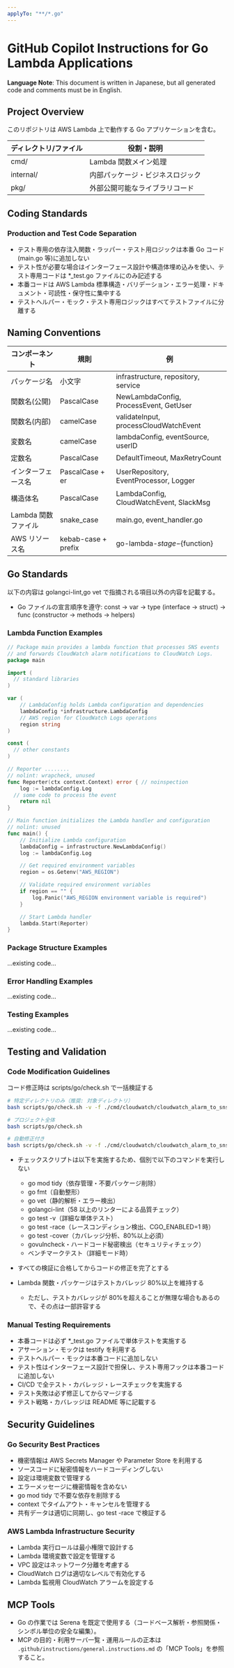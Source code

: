 ```yaml
---
applyTo: "**/*.go"
---
```


<!-- omit in toc -->

# GitHub Copilot Instructions for Go Lambda Applications

**Language Note**: This document is written in Japanese, but all generated code and comments must be in English.

## Project Overview

このリポジトリは AWS Lambda 上で動作する Go アプリケーションを含む。

| ディレクトリ/ファイル | 役割・説明                       |
| --------------------- | -------------------------------- |
| cmd/                  | Lambda 関数メイン処理            |
| internal/             | 内部パッケージ・ビジネスロジック |
| pkg/                  | 外部公開可能なライブラリコード   |

## Coding Standards

### Production and Test Code Separation

- テスト専用の依存注入関数・ラッパー・テスト用ロジックは本番 Go コード(main.go 等)に追加しない
- テスト性が必要な場合はインターフェース設計や構造体埋め込みを使い、テスト専用コードは \*\_test.go ファイルにのみ記述する
- 本番コードは AWS Lambda 標準構造・バリデーション・エラー処理・ドキュメント・可読性・保守性に集中する
- テストヘルパー・モック・テスト専用ロジックはすべてテストファイルに分離する

## Naming Conventions

| コンポーネント      | 規則                | 例                                      |
| ------------------- | ------------------- | --------------------------------------- |
| パッケージ名        | 小文字              | infrastructure, repository, service     |
| 関数名(公開)        | PascalCase          | NewLambdaConfig, ProcessEvent, GetUser  |
| 関数名(内部)        | camelCase           | validateInput, processCloudWatchEvent   |
| 変数名              | camelCase           | lambdaConfig, eventSource, userID       |
| 定数名              | PascalCase          | DefaultTimeout, MaxRetryCount           |
| インターフェース名  | PascalCase + er     | UserRepository, EventProcessor, Logger  |
| 構造体名            | PascalCase          | LambdaConfig, CloudWatchEvent, SlackMsg |
| Lambda 関数ファイル | snake_case          | main.go, event_handler.go               |
| AWS リソース名      | kebab-case + prefix | go-lambda-${stage}-${function}          |

## Go Standards

以下の内容は golangci-lint,go vet で指摘される項目以外の内容を記載する。

- Go ファイルの宣言順序を遵守: const -> var -> type (interface → struct) -> func (constructor → methods → helpers)

### Lambda Function Examples

```go
// Package main provides a lambda function that processes SNS events
// and forwards CloudWatch alarm notifications to CloudWatch Logs.
package main

import (
  // standard libraries
)

var (
	// LambdaConfig holds Lambda configuration and dependencies
	lambdaConfig *infrastructure.LambdaConfig
	// AWS region for CloudWatch Logs operations
	region string
)

const (
  // other constants
)

// Reporter ........
// nolint: wrapcheck, unused
func Reporter(ctx context.Context) error { // noinspection
	log := lambdaConfig.Log
  // some code to process the event
	return nil
}

// Main function initializes the Lambda handler and configuration
// nolint: unused
func main() {
	// Initialize Lambda configuration
	lambdaConfig = infrastructure.NewLambdaConfig()
	log := lambdaConfig.Log

	// Get required environment variables
	region = os.Getenv("AWS_REGION")

	// Validate required environment variables
	if region == "" {
		log.Panic("AWS_REGION environment variable is required")
	}

	// Start Lambda handler
	lambda.Start(Reporter)
}
```

### Package Structure Examples

...existing code...

### Error Handling Examples

...existing code...

### Testing Examples

...existing code...

## Testing and Validation

### Code Modification Guidelines

コード修正時は scripts/go/check.sh で一括検証する

```bash
# 特定ディレクトリのみ（推奨: 対象ディレクトリ）
bash scripts/go/check.sh -v -f ./cmd/cloudwatch/cloudwatch_alarm_to_sns_to_slack/

# プロジェクト全体
bash scripts/go/check.sh

# 自動修正付き
bash scripts/go/check.sh -v -f ./cmd/cloudwatch/cloudwatch_alarm_to_sns_to_slack/
```

- チェックスクリプトは以下を実施するため、個別で以下のコマンドを実行しない

  - go mod tidy（依存管理・不要パッケージ削除）
  - go fmt（自動整形）
  - go vet（静的解析・エラー検出）
  - golangci-lint（58 以上のリンターによる品質チェック）
  - go test -v（詳細な単体テスト）
  - go test -race（レースコンディション検出、CGO_ENABLED=1 時）
  - go test -cover（カバレッジ分析、80%以上必須）
  - govulncheck・ハードコード秘密検出（セキュリティチェック）
  - ベンチマークテスト（詳細モード時）

- すべての検証に合格してからコードの修正を完了とする
- Lambda 関数・パッケージはテストカバレッジ 80%以上を維持する
  - ただし、テストカバレッジが 80%を超えることが無理な場合もあるので、その点は一部許容する

### Manual Testing Requirements

- 本番コードは必ず \*\_test.go ファイルで単体テストを実施する
- アサーション・モックは testify を利用する
- テストヘルパー・モックは本番コードに追加しない
- テスト性はインターフェース設計で担保し、テスト専用フックは本番コードに追加しない
- CI/CD で全テスト・カバレッジ・レースチェックを実施する
- テスト失敗は必ず修正してからマージする
- テスト戦略・カバレッジは README 等に記載する

## Security Guidelines

### Go Security Best Practices

- 機密情報は AWS Secrets Manager や Parameter Store を利用する
- ソースコードに秘密情報をハードコーディングしない
- 設定は環境変数で管理する
- エラーメッセージに機密情報を含めない
- go mod tidy で不要な依存を削除する
- context でタイムアウト・キャンセルを管理する
- 共有データは適切に同期し、go test -race で検証する

### AWS Lambda Infrastructure Security

- Lambda 実行ロールは最小権限で設計する
- Lambda 環境変数で設定を管理する
- VPC 設定はネットワーク分離を考慮する
- CloudWatch ログは適切なレベルで有効化する
- Lambda 監視用 CloudWatch アラームを設定する

## MCP Tools

- Go の作業では Serena を既定で使用する（コードベース解析・参照関係・シンボル単位の安全な編集）。
- MCP の目的・利用サーバ一覧・運用ルールの正本は `.github/instructions/general.instructions.md` の「MCP Tools」を参照すること。
